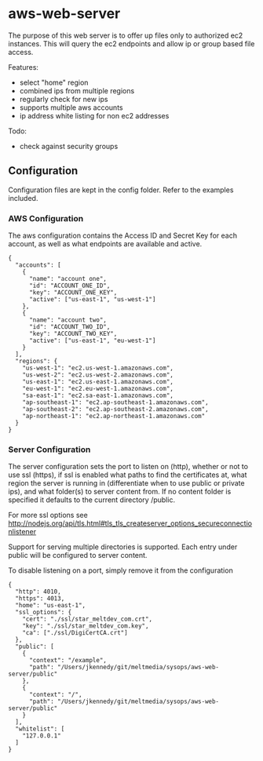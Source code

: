 # aws-web-server

The purpose of this web server is to offer up files only to authorized ec2 instances. This will query the ec2 endpoints and allow ip or group based file access. 

Features:
* select "home" region
* combined ips from multiple regions
* regularly check for new ips
* supports multiple aws accounts
* ip address white listing for non ec2 addresses 

Todo:
* check against security groups

## Configuration

Configuration files are kept in the config folder. Refer to the examples included.

### AWS Configuration

The aws configuration contains the Access ID and Secret Key for each account, as well as what endpoints are available and active.

    {
      "accounts": [
        {
          "name": "account one",
          "id": "ACCOUNT_ONE_ID",
          "key": "ACCOUNT_ONE_KEY",
          "active": ["us-east-1", "us-west-1"]
        },
        {
          "name": "account two",
          "id": "ACCOUNT_TWO_ID",
          "key": "ACCOUNT_TWO_KEY",
          "active": ["us-east-1", "eu-west-1"]
        }
      ],
      "regions": {
        "us-west-1": "ec2.us-west-1.amazonaws.com",
        "us-west-2": "ec2.us-west-2.amazonaws.com",
        "us-east-1": "ec2.us-east-1.amazonaws.com",
        "eu-west-1": "ec2.eu-west-1.amazonaws.com",
        "sa-east-1": "ec2.sa-east-1.amazonaws.com",
        "ap-southeast-1": "ec2.ap-southeast-1.amazonaws.com",
        "ap-southeast-2": "ec2.ap-southeast-2.amazonaws.com",
        "ap-northeast-1": "ec2.ap-northeast-1.amazonaws.com"
      }
    }

### Server Configuration

The server configuration sets the port to listen on (http), whether or not to use ssl (https), if ssl is enabled what paths to find the certificates at, what region the server is running in (differentiate when to use public or private ips), and what folder(s) to server content from. If no content folder is specified it defaults to the current directory /public.

For more ssl options see http://nodejs.org/api/tls.html#tls_tls_createserver_options_secureconnectionlistener

Support for serving multiple directories is supported. Each entry under public will be configured to server content. 

To disable listening on a port, simply remove it from the configuration

    {
      "http": 4010,
      "https": 4013,
      "home": "us-east-1",
      "ssl_options": {
        "cert": "./ssl/star_meltdev_com.crt",
        "key": "./ssl/star_meltdev_com.key",
        "ca": ["./ssl/DigiCertCA.crt"]
      },
      "public": [
        {
          "context": "/example",
          "path": "/Users/jkennedy/git/meltmedia/sysops/aws-web-server/public"
        },
        {
          "context": "/",
          "path": "/Users/jkennedy/git/meltmedia/sysops/aws-web-server/public"
        }
      ],
      "whitelist": [
        "127.0.0.1"
      ]
    }
